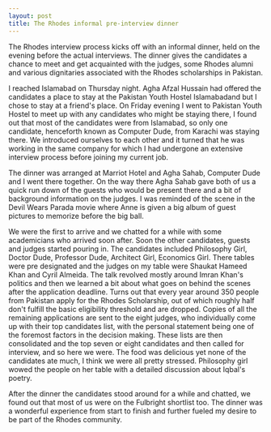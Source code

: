 ```yaml
---
layout: post
title: The Rhodes informal pre-interview dinner
---
```


The Rhodes interview process kicks off with an informal dinner, held on the evening before the actual interviews. The dinner gives the candidates a chance to meet and get acquainted with the judges, some Rhodes alumni and various dignitaries associated with the Rhodes scholarships in Pakistan.

I reached Islamabad on Thursday night. Agha Afzal Hussain had offered the candidates a place to stay at the Pakistan Youth Hostel Islamabadand but I chose to stay at a friend's place. On Friday evening I went to Pakistan Youth Hostel to meet up with any candidates who might be staying there, I found out that most of the candidates were from Islamabad, so only one candidate, henceforth known as Computer Dude, from Karachi was staying there. We introduced ourselves to each other and it turned that he was working in the same company for which I had undergone an extensive interview process before joining my current job.

The dinner was arranged at Marriot Hotel and Agha Sahab, Computer Dude and I went there together. On the way there Agha Sahab gave both of us a quick run down of the guests who would be present there and a bit of background information on the judges. I was reminded of the scene in the Devil Wears Parada movie where Anne is given a big album of guest pictures to memorize before the big ball.

We were the first to arrive and we chatted for a while with some academicians who arrived soon after. Soon the other candidates, guests and judges started pouring in. The candidates included Philosophy Girl, Doctor Dude, Professor Dude, Architect Girl, Economics Girl. There tables were pre designated and the judges on my table were Shaukat Hameed Khan and Cyril Almeida. The talk revolved mostly around Imran Khan's politics and then we learned a bit about what goes on behind the scenes after the application deadline. Turns out that every year around 350 people from Pakistan apply for the Rhodes Scholarship, out of which roughly half don't fulfill the basic eligibility threshold and are dropped. Copies of all the remaining applications are sent to the eight judges, who individually come up with their top candidates list, with the personal statement being one of the foremost factors in the decision making. These lists are then consolidated and the top seven or eight candidates and then called for interview, and so here we were. The food was delicious yet none of the candidates ate much, I think we were all pretty stressed. Philosophy girl wowed the people on her table with a detailed discussion about Iqbal's poetry.

After the dinner the candidates stood around for a while and chatted, we found out that most of us were on the Fulbright shortlist too. The dinner was a wonderful experience from start to finish and further fueled my desire to be part of the Rhodes community.
